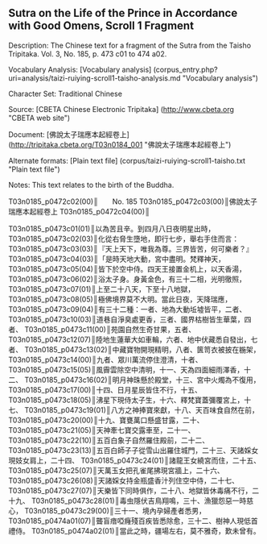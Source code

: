 ## Sutra on the Life of the Prince in Accordance with Good Omens, Scroll 1 Fragment

Description: The Chinese text for a fragment of the Sutra from the Taisho Tripitaka. Vol. 3, No. 185, p. 473 c01 to 474 a02.

Vocabulary Analysis: [Vocabulary analysis] (corpus_entry.php?uri=analysis/taizi-ruiying-scroll1-taisho-analysis.md "Vocabulary analysis")

Character Set: Traditional Chinese

Source: [CBETA Chinese Electronic Tripitaka] (http://www.cbeta.org "CBETA web site")

Document: [佛說太子瑞應本起經卷上] (http://tripitaka.cbeta.org/T03n0184_001 "佛說太子瑞應本起經卷上")

Alternate formats: [Plain text file] (corpus/taizi-ruiying-scroll1-taisho.txt "Plain text file")

Notes: This text relates to the birth of the Buddha.

T03n0185_p0472c02(00)║　　No. 185
T03n0185_p0472c03(00)║佛說太子瑞應本起經卷上
T03n0185_p0472c04(00)║

T03n0185_p0473c01(01)║以為苦且辛。到四月八日夜明星出時，
T03n0185_p0473c02(03)║化從右脅生墮地，即行七步，舉右手住而言：
T03n0185_p0473c03(03)║『天上天下，唯我為尊。三界皆苦，何可樂者？』
T03n0185_p0473c04(03)║「是時天地大動，宮中盡明。梵釋神天，
T03n0185_p0473c05(04)║皆下於空中侍。四天王接置金机上，以天香湯，
T03n0185_p0473c06(02)║浴太子身。身黃金色，有三十二相，光明徹照，
T03n0185_p0473c07(01)║上至二十八天，下至十八地獄，
T03n0185_p0473c08(05)║極佛境界莫不大明。當此日夜，天降瑞應，
T03n0185_p0473c09(04)║有三十二種：一者、地為大動坵墟皆平，二者、
T03n0185_p0473c10(03)║道巷自淨臭處更香，三者、國界枯樹皆生華葉，四者、
T03n0185_p0473c11(00)║苑園自然生奇甘果，五者、
T03n0185_p0473c12(07)║陸地生蓮華大如車輪，六者、地中伏藏悉自發出，七者、
T03n0185_p0473c13(02)║中藏寶物開現精明，八者、篋笥衣被披在椸架，
T03n0185_p0473c14(00)║九者、眾川萬流停住澄清，十者、
T03n0185_p0473c15(05)║風霽雲除空中清明，十一、天為四面細雨澤香，十二、
T03n0185_p0473c16(02)║明月神珠懸於殿堂，十三、宮中火燭為不復用，
T03n0185_p0473c17(00)║十四、日月星辰皆住不行，十五、
T03n0185_p0473c18(05)║沸星下現侍太子生，十六、釋梵寶蓋彌覆宮上，十七、
T03n0185_p0473c19(01)║八方之神捧寶來獻，十八、天百味食自然在前，
T03n0185_p0473c20(00)║十九、寶甕萬口懸盛甘露，二十、
T03n0185_p0473c21(05)║天神牽七寶交露車至，二十一、
T03n0185_p0473c22(10)║五百白象子自然羅住殿前，二十二、
T03n0185_p0473c23(13)║五百白師子子從雪山出羅住城門，二十三、天諸婇女現妓女肩上，二十四、
T03n0185_p0473c24(01)║諸龍王女繞宮而住，二十五、
T03n0185_p0473c25(07)║天萬玉女把孔雀尾拂現宮牆上，二十六、
T03n0185_p0473c26(08)║天諸婇女持金瓶盛香汁列住空中侍，二十七、
T03n0185_p0473c27(07)║天樂皆下同時俱作，二十八、地獄皆休毒痛不行，二十九、
T03n0185_p0473c28(01)║毒虫隱伏吉鳥翔鳴，三十、漁獵怨惡一時慈心，
T03n0185_p0473c29(00)║三十一、境內孕婦產者悉男，
T03n0185_p0474a01(07)║聾盲瘖啞癃殘百疾皆悉除愈，三十二、樹神人現低首禮侍。
T03n0185_p0474a02(01)║當此之時，疆場左右，莫不雅奇，歎未曾有。

